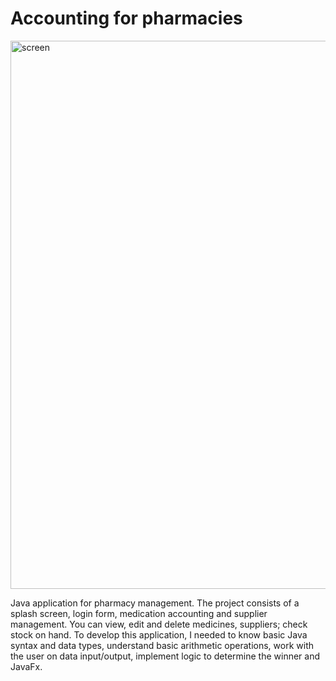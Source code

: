 # Accounting for pharmacies
<img width="877" alt="screen" src="https://github.com/user-attachments/assets/c5dcb118-ce2c-4211-860a-553c316e98f4" />

Java application for pharmacy management. The project consists of a splash screen, login form, medication accounting and supplier management. You can view, edit and delete medicines, suppliers; check stock on hand. To develop this application, I needed to know basic Java syntax and data types, understand basic arithmetic operations, work with the user on data input/output, implement logic to determine the winner and JavaFx.
